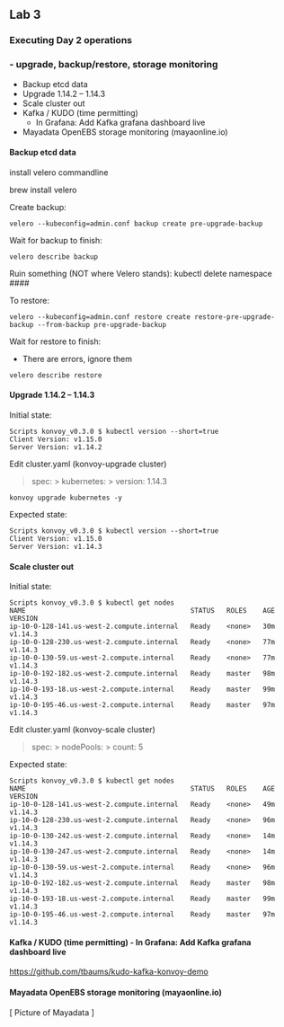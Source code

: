 ## Lab 3

### Executing Day 2 operations
### - upgrade, backup/restore, storage monitoring

- Backup etcd data
- Upgrade 1.14.2 – 1.14.3
- Scale cluster out
- Kafka / KUDO (time permitting)
    - In Grafana: Add Kafka grafana dashboard live
- Mayadata OpenEBS storage monitoring (mayaonline.io)

#### Backup etcd data

install velero commandline

brew install velero

Create backup:
```
velero --kubeconfig=admin.conf backup create pre-upgrade-backup
```

Wait for backup to finish:
```
velero describe backup
```

Ruin something (NOT where Velero stands):
kubectl delete namespace ####

To restore:
```
velero --kubeconfig=admin.conf restore create restore-pre-upgrade-backup --from-backup pre-upgrade-backup
```

Wait for restore to finish:
-  There are errors, ignore them
```
velero describe restore
```

#### Upgrade 1.14.2 – 1.14.3
Initial state:
```
Scripts konvoy_v0.3.0 $ kubectl version --short=true
Client Version: v1.15.0
Server Version: v1.14.2
```

Edit cluster.yaml (konvoy-upgrade cluster)
 > spec: > kubernetes: > version: 1.14.3

```
konvoy upgrade kubernetes -y
```

Expected state:
```
Scripts konvoy_v0.3.0 $ kubectl version --short=true
Client Version: v1.15.0
Server Version: v1.14.3
```

#### Scale cluster out
Initial state:
```
Scripts konvoy_v0.3.0 $ kubectl get nodes
NAME                                         STATUS   ROLES    AGE   VERSION
ip-10-0-128-141.us-west-2.compute.internal   Ready    <none>   30m   v1.14.3
ip-10-0-128-230.us-west-2.compute.internal   Ready    <none>   77m   v1.14.3
ip-10-0-130-59.us-west-2.compute.internal    Ready    <none>   77m   v1.14.3
ip-10-0-192-182.us-west-2.compute.internal   Ready    master   98m   v1.14.3
ip-10-0-193-18.us-west-2.compute.internal    Ready    master   99m   v1.14.3
ip-10-0-195-46.us-west-2.compute.internal    Ready    master   97m   v1.14.3
```

Edit cluster.yaml (konvoy-scale cluster)
 > spec: > nodePools: > count: 5

Expected state:
```
Scripts konvoy_v0.3.0 $ kubectl get nodes
NAME                                         STATUS   ROLES    AGE   VERSION
ip-10-0-128-141.us-west-2.compute.internal   Ready    <none>   49m   v1.14.3
ip-10-0-128-230.us-west-2.compute.internal   Ready    <none>   96m   v1.14.3
ip-10-0-130-242.us-west-2.compute.internal   Ready    <none>   14m   v1.14.3
ip-10-0-130-247.us-west-2.compute.internal   Ready    <none>   14m   v1.14.3
ip-10-0-130-59.us-west-2.compute.internal    Ready    <none>   96m   v1.14.3
ip-10-0-192-182.us-west-2.compute.internal   Ready    master   98m   v1.14.3
ip-10-0-193-18.us-west-2.compute.internal    Ready    master   99m   v1.14.3
ip-10-0-195-46.us-west-2.compute.internal    Ready    master   97m   v1.14.3
```

#### Kafka / KUDO (time permitting) - In Grafana: Add Kafka grafana dashboard live

https://github.com/tbaums/kudo-kafka-konvoy-demo

#### Mayadata OpenEBS storage monitoring (mayaonline.io)

[ Picture of Mayadata ]